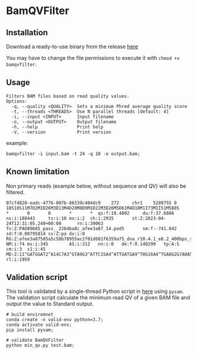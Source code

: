 # BamQVFilter
## Installation
Download a ready-to-use binary from the release [here](https://github.com/JMencius/BamQVFilter/releases/tag/0.1.0)


You may have to change the file permissions to execute it with `chmod +x bamqvfilter`.

## Usage
```
Filters BAM files based on read quality values.
Options:
  -q, --quality <QUALITY>  Sets a minimum Phred average quality score
  -t, --threads <THREADS>  Use N parallel threads [default: 4]
  -i, --input <INPUT>      Input filename
  -o, --output <OUTPUT>    Output filename
  -h, --help               Print help
  -V, --version            Print version
```

example:
```
bamqvfilter -i input.bam -t 24 -q 10 -o output.bam;
```


## Known limitation
Non primary reads (example below, without sequence and QV) will also be filtered.
```
07cfd828-eadc-4776-807b-86539c404dc9    272     chr1    5289755 0       18510S11M7D2M1D26M3D13M4D20M8D9M1D22M3D26M5D61M4D10M1I73M1I51M588S      *       0       0       *       *  qs:f:19.4802     du:f:37.6886    ns:i:188443     ts:i:10 mx:i:2  ch:i:2935       st:Z:2023-04-24T12:31:05.240+00:00      rn:i:39063      fn:Z:PAO89685_pass__2264ba8c_afee3a87_14.pod5       sm:f:-741.842   sd:f:0.00795814 sv:Z:pa dx:i:0  RG:Z:afee3a87585a5c58b78955ac2f01d681f6359a75_dna_r10.4.1_e8.2_400bps_sup@v5.0.0        NM:i:74 ms:i:345        AS:i:312   nn:i:0   de:f:0.140299   tp:A:S  cm:i:3  s1:i:45 MD:Z:11^GATGGAT2^A14C7A3^GTA9G3^ATTC15A4^ATTGATGA9^T0G16A4^TGA8G2G7A0A5^GAATG7G0A4G2G12A5A25^ATAC7A14G0G5T0C15A4C1T0G7G6A8A6A8G10A7C2G4A3A4G3       rl:i:1959
```


## Validation script
This tool is validated by a single-thread Python script in [here](./min_qv.py) using `pysam`. The validation script calculate the minimum read QV of a given BAM file and output the value to Standard output.
```
# build enviromnet
conda create -n valid-env python=3.7;
conda activate valid-env;
pip install pysam;

# validate BamQVFilter
python min_qv.py test.bam;
```
